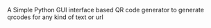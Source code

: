 A Simple Python GUI interface based QR code generator to generate qrcodes for any kind of text or url
